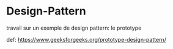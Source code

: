 # Design-Pattern

travail sur un exemple de design pattern: le prototype

def:
https://www.geeksforgeeks.org/prototype-design-pattern/
